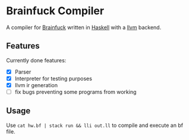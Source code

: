 # Brainfuck Compiler

A compiler for [Brainfuck](https://en.wikipedia.org/wiki/Brainfuck) written in [Haskell](https://hoogle.haskell.org) with a [llvm](https://llvm.org/) backend.

## Features
Currently done features:
- [x] Parser
- [x] Interpreter for testing purposes 
- [x] llvm ir generation
- [ ] fix bugs preventing some programs from working

## Usage
Use `cat hw.bf | stack run && lli out.ll` to compile and execute an bf file.
